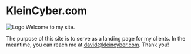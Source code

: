 # KleinCyber.com 
![Logo](https://github.com/kleincyber/kleincyber.github.io/blob/main/logo.png?raw=true)
Welcome to my site.

The purpose of this site is to serve as a landing page for my clients. In the meantime, you can reach me at david@kleincyber.com. Thank you!


